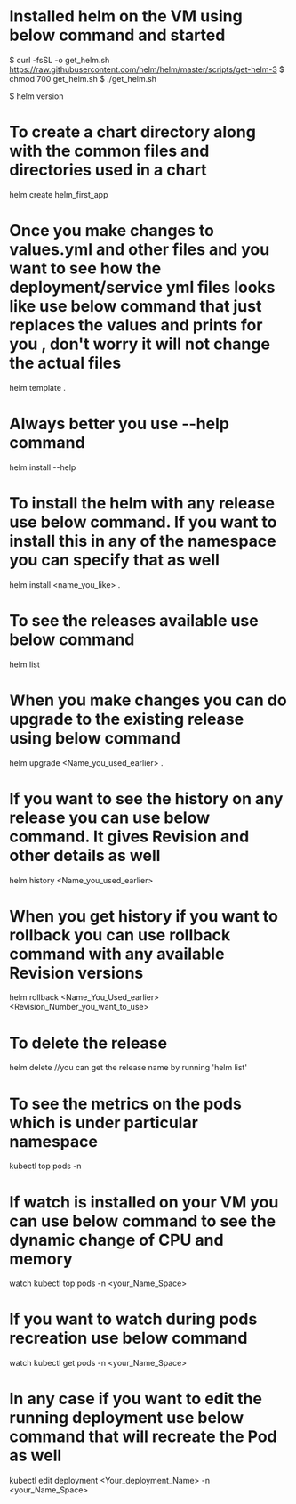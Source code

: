 # Installed helm on the VM using below command and started 

$ curl -fsSL -o get_helm.sh https://raw.githubusercontent.com/helm/helm/master/scripts/get-helm-3
$ chmod 700 get_helm.sh
$ ./get_helm.sh

$ helm version


# To create a chart directory along with the common files and directories used in a chart

helm create helm_first_app


# Once you make changes to values.yml and other files and you want to see how the deployment/service yml files looks like use below command that just replaces the values and prints for you , don't worry it will not change the actual files

helm template .


# Always better you use --help command

helm install --help


# To install the helm with any release use below command. If you want to install this in any of the namespace you can specify that as well

helm install <name_you_like> .


# To see the releases available use below command

helm list


# When you make changes you can do upgrade to the existing release using below command

helm upgrade <Name_you_used_earlier> .


# If you want to see the history on any release you can use below command. It gives Revision and other details as well

helm history <Name_you_used_earlier>


# When you get history if you want to rollback you can use rollback command with any available Revision versions

helm rollback <Name_You_Used_earlier> <Revision_Number_you_want_to_use>

# To delete the release 
helm delete <releasename>  //you can get the release name by running 'helm list'

# To see the metrics on the pods which is under particular namespace
kubectl top pods -n <Namespace>


# If watch is installed on your VM you can use below command to see the dynamic change of CPU and memory
watch kubectl top pods -n <your_Name_Space>

# If you want to watch during pods recreation use below command
watch kubectl get pods -n <your_Name_Space>

# In any case if you want to edit the running deployment use below command that will recreate the Pod as well
kubectl edit deployment <Your_deployment_Name> -n <your_Name_Space>

